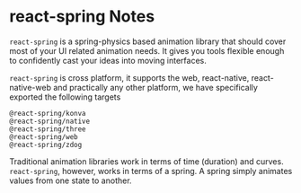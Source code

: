 # react-spring Notes

`react-spring` is a spring-physics based animation library that should cover most of your UI related animation needs. It gives you tools flexible enough to confidently cast your ideas into moving interfaces.

`react-spring` is cross platform, it supports the web, react-native, react-native-web and practically any other platform, we have specifically exported the following targets

```
@react-spring/konva
@react-spring/native
@react-spring/three
@react-spring/web
@react-spring/zdog
```

Traditional animation libraries work in terms of time (duration) and curves. `react-spring`, however, works in terms of a spring. A spring simply animates values from one state to another.
